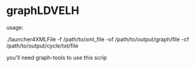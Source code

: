 # graphLDVELH

usage:

./launcher4XMLFile -f /path/to/xml_file -of /path/to/output/graph/file -cf /path/to/output/cycle/txt/file

you'll need graph-tools to use this scrip 
